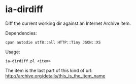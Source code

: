 ia-dirdiff
==========

Diff the current working dir against an Internet Archive item.

Dependencies:

    cpan autodie utf8::all HTTP::Tiny JSON::XS

Usage:

    ia-dirdiff.pl <item>

The item is the last part of this kind of url: http://archive.org/details/this_is_the_item_name
